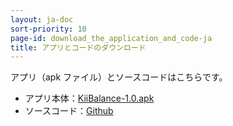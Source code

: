 ```yaml
---
layout: ja-doc
sort-priority: 10
page-id: download_the_application_and_code-ja
title: アプリとコードのダウンロード
---
```

アプリ（apk ファイル）とソースコードはこちらです。

* アプリ本体：[KiiBalance-1.0.apk](http://static.kii.com/devportal/docs/samples/KiiBalance-1.0.apk)
* ソースコード：[Github](https://github.com/KiiPlatform/KiiBalance-Android)
